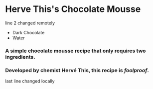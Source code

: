 # Herve This's Chocolate Mousse
line 2 changed remotely

- Dark Chocolate
- Water

### A simple chocolate mousse recipe that only requires **two ingredients**.
### Developed by chemist Hervé This, this recipe is *foolproof*.

last line changed locally